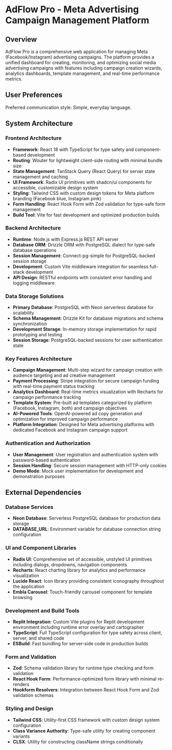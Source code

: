 # AdFlow Pro - Meta Advertising Campaign Management Platform

## Overview

AdFlow Pro is a comprehensive web application for managing Meta (Facebook/Instagram) advertising campaigns. The platform provides a unified dashboard for creating, monitoring, and optimizing social media advertising campaigns with features including campaign creation wizards, analytics dashboards, template management, and real-time performance metrics.

## User Preferences

Preferred communication style: Simple, everyday language.

## System Architecture

### Frontend Architecture
- **Framework**: React 18 with TypeScript for type safety and component-based development
- **Routing**: Wouter for lightweight client-side routing with minimal bundle size
- **State Management**: TanStack Query (React Query) for server state management and caching
- **UI Framework**: Radix UI primitives with shadcn/ui components for accessible, customizable design system
- **Styling**: Tailwind CSS with custom design tokens for Meta platform branding (Facebook blue, Instagram pink)
- **Form Handling**: React Hook Form with Zod validation for type-safe form management
- **Build Tool**: Vite for fast development and optimized production builds

### Backend Architecture
- **Runtime**: Node.js with Express.js REST API server
- **Database ORM**: Drizzle ORM with PostgreSQL dialect for type-safe database operations
- **Session Management**: Connect-pg-simple for PostgreSQL-backed session storage
- **Development**: Custom Vite middleware integration for seamless full-stack development
- **API Design**: RESTful endpoints with consistent error handling and logging middleware

### Data Storage Solutions
- **Primary Database**: PostgreSQL with Neon serverless database for scalability
- **Schema Management**: Drizzle Kit for database migrations and schema synchronization
- **Development Storage**: In-memory storage implementation for rapid prototyping and testing
- **Session Storage**: PostgreSQL-backed sessions for user authentication state

### Key Features Architecture
- **Campaign Management**: Multi-step wizard for campaign creation with audience targeting and ad creative management
- **Payment Processing**: Stripe integration for secure campaign funding with real-time payment status tracking
- **Analytics Dashboard**: Real-time metrics visualization with Recharts for campaign performance tracking
- **Template System**: Pre-built ad templates categorized by platform (Facebook, Instagram, both) and campaign objectives
- **AI-Powered Tools**: OpenAI-powered ad copy generation and optimization for improved campaign performance
- **Platform Integration**: Designed for Meta advertising platforms with dedicated Facebook and Instagram campaign support

### Authentication and Authorization
- **User Management**: User registration and authentication system with password-based authentication
- **Session Handling**: Secure session management with HTTP-only cookies
- **Demo Mode**: Mock user implementation for development and demonstration purposes

## External Dependencies

### Database Services
- **Neon Database**: Serverless PostgreSQL database for production data storage
- **DATABASE_URL**: Environment variable for database connection string configuration

### UI and Component Libraries
- **Radix UI**: Comprehensive set of accessible, unstyled UI primitives including dialogs, dropdowns, navigation components
- **Recharts**: React charting library for analytics and performance visualization
- **Lucide React**: Icon library providing consistent iconography throughout the application
- **Embla Carousel**: Touch-friendly carousel component for template browsing

### Development and Build Tools
- **Replit Integration**: Custom Vite plugins for Replit development environment including runtime error overlay and cartographer
- **TypeScript**: Full TypeScript configuration for type safety across client, server, and shared code
- **ESBuild**: Fast bundling for server-side code in production builds

### Form and Validation
- **Zod**: Schema validation library for runtime type checking and form validation
- **React Hook Form**: Performance-optimized form library with minimal re-renders
- **Hookform Resolvers**: Integration between React Hook Form and Zod validation schemas

### Styling and Design
- **Tailwind CSS**: Utility-first CSS framework with custom design system configuration
- **Class Variance Authority**: Type-safe utility for creating component variants
- **CLSX**: Utility for constructing className strings conditionally